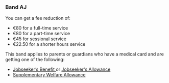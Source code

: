 ###  **Band AJ**

You can get a fee reduction of:

  * €80 for a full-time service 
  * €80 for a part-time service 
  * €45 for sessional service 
  * €22.50 for a shorter hours service 

This band applies to parents or guardians who have a medical card and are
getting one of the following:

  * [ Jobseeker’s Benefit ](/en/social-welfare/unemployed-people/jobseekers-benefit/) or [ Jobseeker's Allowance ](/en/social-welfare/unemployed-people/jobseekers-allowance/)
  * [ Supplementary Welfare Allowance ](/en/social-welfare/supplementary-welfare-schemes/supplementary-welfare-allow/)
